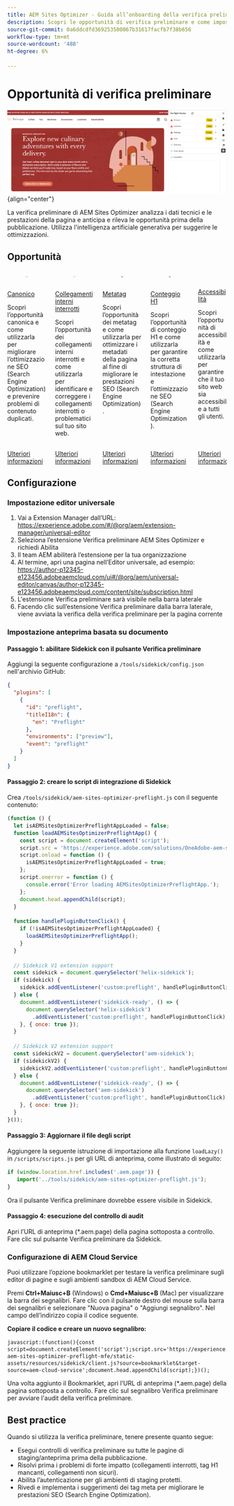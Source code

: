 ```yaml
---
title: AEM Sites Optimizer - Guida all’onboarding della verifica preliminare
description: Scopri le opportunità di verifica preliminare e come impostare l’analisi della verifica preliminare in AEM Sites Optimizer.
source-git-commit: 0a6ddcdfd369253500067b31617facfb7f38b656
workflow-type: tm+mt
source-wordcount: '488'
ht-degree: 6%

---
```



# Opportunità di verifica preliminare

![Verifica preliminare opportunità](./assets/preflight/hero.png){align="center"}

<span class="preview">La verifica preliminare di AEM Sites Optimizer analizza i dati tecnici e le prestazioni della pagina e anticipa e rileva le opportunità prima della pubblicazione. Utilizza l&#39;intelligenza artificiale generativa per suggerire le ottimizzazioni.</span>

## Opportunità

<!-- CARDS

* ../documentation/opportunities/invalid-or-missing-metadata.md
  {title=Canonical}
  {image=../assets/common/card-link.png}
* ../documentation/opportunities/broken-internal-links.md
  {title=Broken Internal Links}
  {image=../assets/common/card-link.png}
* ../documentation/opportunities/invalid-or-missing-metadata.md
  {title=Metatags}
  {image=../assets/common/card-code.png}
* ../documentation/opportunities/invalid-or-missing-metadata.md
  {title=H1 count}
  {image=../assets/common/card-code.png}
* ../documentation/opportunities/accessibility-issues.md
  {title=Accessibility}
  {image=../assets/common/card-puzzle.png}

-->
<!-- START CARDS HTML - DO NOT MODIFY BY HAND -->
<div class="columns">
    <div class="column is-half-tablet is-half-desktop is-one-third-widescreen" aria-label="Canonical">
        <div class="card" style="height: 100%; display: flex; flex-direction: column; height: 100%;">
            <div class="card-image">
                <figure class="image x-is-16by9">
                    <a href="../documentation/opportunities/invalid-or-missing-metadata.md" title="Canonico" target="_blank" rel="referrer">
                        <img class="is-bordered-r-small" src="../assets/common/card-link.png" alt="Canonico"
                             style="width: 100%; aspect-ratio: 16 / 9; object-fit: cover; overflow: hidden; display: block; margin: auto;">
                    </a>
                </figure>
            </div>
            <div class="card-content is-padded-small" style="display: flex; flex-direction: column; flex-grow: 1; justify-content: space-between;">
                <div class="top-card-content">
                    <p class="headline is-size-6 has-text-weight-bold">
                        <a href="../documentation/opportunities/invalid-or-missing-metadata.md" target="_blank" rel="referrer" title="Canonico">Canonico</a>
                    </p>
                    <p class="is-size-6">Scopri l’opportunità canonica e come utilizzarla per migliorare l’ottimizzazione SEO (Search Engine Optimization) e prevenire problemi di contenuto duplicati.</p>
                </div>
                <a href="../documentation/opportunities/invalid-or-missing-metadata.md" target="_blank" rel="referrer" class="spectrum-Button spectrum-Button--outline spectrum-Button--primary spectrum-Button--sizeM" style="align-self: flex-start; margin-top: 1rem;">
                    <span class="spectrum-Button-label has-no-wrap has-text-weight-bold">Ulteriori informazioni</span>
                </a>
            </div>
        </div>
    </div>
    <div class="column is-half-tablet is-half-desktop is-one-third-widescreen" aria-label="Broken Internal Links">
        <div class="card" style="height: 100%; display: flex; flex-direction: column; height: 100%;">
            <div class="card-image">
                <figure class="image x-is-16by9">
                    <a href="../documentation/opportunities/broken-internal-links.md" title="Collegamenti interni interrotti" target="_blank" rel="referrer">
                        <img class="is-bordered-r-small" src="../assets/common/card-link.png" alt="Collegamenti interni interrotti"
                             style="width: 100%; aspect-ratio: 16 / 9; object-fit: cover; overflow: hidden; display: block; margin: auto;">
                    </a>
                </figure>
            </div>
            <div class="card-content is-padded-small" style="display: flex; flex-direction: column; flex-grow: 1; justify-content: space-between;">
                <div class="top-card-content">
                    <p class="headline is-size-6 has-text-weight-bold">
                        <a href="../documentation/opportunities/broken-internal-links.md" target="_blank" rel="referrer" title="Collegamenti interni interrotti">Collegamenti interni interrotti</a>
                    </p>
                    <p class="is-size-6">Scopri l’opportunità dei collegamenti interni interrotti e come utilizzarla per identificare e correggere i collegamenti interrotti o problematici sul tuo sito web.</p>
                </div>
                <a href="../documentation/opportunities/broken-internal-links.md" target="_blank" rel="referrer" class="spectrum-Button spectrum-Button--outline spectrum-Button--primary spectrum-Button--sizeM" style="align-self: flex-start; margin-top: 1rem;">
                    <span class="spectrum-Button-label has-no-wrap has-text-weight-bold">Ulteriori informazioni</span>
                </a>
            </div>
        </div>
    </div>
    <div class="column is-half-tablet is-half-desktop is-one-third-widescreen" aria-label="Metatags">
        <div class="card" style="height: 100%; display: flex; flex-direction: column; height: 100%;">
            <div class="card-image">
                <figure class="image x-is-16by9">
                    <a href="../documentation/opportunities/invalid-or-missing-metadata.md" title="Metatag" target="_blank" rel="referrer">
                        <img class="is-bordered-r-small" src="../assets/common/card-code.png" alt="Metatag"
                             style="width: 100%; aspect-ratio: 16 / 9; object-fit: cover; overflow: hidden; display: block; margin: auto;">
                    </a>
                </figure>
            </div>
            <div class="card-content is-padded-small" style="display: flex; flex-direction: column; flex-grow: 1; justify-content: space-between;">
                <div class="top-card-content">
                    <p class="headline is-size-6 has-text-weight-bold">
                        <a href="../documentation/opportunities/invalid-or-missing-metadata.md" target="_blank" rel="referrer" title="Metatag">Metatag</a>
                    </p>
                    <p class="is-size-6">Scopri l’opportunità dei metatag e come utilizzarla per ottimizzare i metadati della pagina al fine di migliorare le prestazioni SEO (Search Engine Optimization).</p>
                </div>
                <a href="../documentation/opportunities/invalid-or-missing-metadata.md" target="_blank" rel="referrer" class="spectrum-Button spectrum-Button--outline spectrum-Button--primary spectrum-Button--sizeM" style="align-self: flex-start; margin-top: 1rem;">
                    <span class="spectrum-Button-label has-no-wrap has-text-weight-bold">Ulteriori informazioni</span>
                </a>
            </div>
        </div>
    </div>
    <div class="column is-half-tablet is-half-desktop is-one-third-widescreen" aria-label="H1 count">
        <div class="card" style="height: 100%; display: flex; flex-direction: column; height: 100%;">
            <div class="card-image">
                <figure class="image x-is-16by9">
                    <a href="../documentation/opportunities/invalid-or-missing-metadata.md" title="Conteggio H1" target="_blank" rel="referrer">
                        <img class="is-bordered-r-small" src="../assets/common/card-code.png" alt="Conteggio H1"
                             style="width: 100%; aspect-ratio: 16 / 9; object-fit: cover; overflow: hidden; display: block; margin: auto;">
                    </a>
                </figure>
            </div>
            <div class="card-content is-padded-small" style="display: flex; flex-direction: column; flex-grow: 1; justify-content: space-between;">
                <div class="top-card-content">
                    <p class="headline is-size-6 has-text-weight-bold">
                        <a href="../documentation/opportunities/invalid-or-missing-metadata.md" target="_blank" rel="referrer" title="Conteggio H1">Conteggio H1</a>
                    </p>
                    <p class="is-size-6">Scopri l’opportunità di conteggio H1 e come utilizzarla per garantire la corretta struttura di intestazione e l’ottimizzazione SEO (Search Engine Optimization).</p>
                </div>
                <a href="../documentation/opportunities/invalid-or-missing-metadata.md" target="_blank" rel="referrer" class="spectrum-Button spectrum-Button--outline spectrum-Button--primary spectrum-Button--sizeM" style="align-self: flex-start; margin-top: 1rem;">
                    <span class="spectrum-Button-label has-no-wrap has-text-weight-bold">Ulteriori informazioni</span>
                </a>
            </div>
        </div>
    </div>
    <div class="column is-half-tablet is-half-desktop is-one-third-widescreen" aria-label="Accessibility">
        <div class="card" style="height: 100%; display: flex; flex-direction: column; height: 100%;">
            <div class="card-image">
                <figure class="image x-is-16by9">
                    <a href="../documentation/opportunities/accessibility-issues.md" title="Accessibilità" target="_blank" rel="referrer">
                        <img class="is-bordered-r-small" src="../assets/common/card-puzzle.png" alt="Accessibilità"
                             style="width: 100%; aspect-ratio: 16 / 9; object-fit: cover; overflow: hidden; display: block; margin: auto;">
                    </a>
                </figure>
            </div>
            <div class="card-content is-padded-small" style="display: flex; flex-direction: column; flex-grow: 1; justify-content: space-between;">
                <div class="top-card-content">
                    <p class="headline is-size-6 has-text-weight-bold">
                        <a href="../documentation/opportunities/accessibility-issues.md" target="_blank" rel="referrer" title="Accessibilità">Accessibilità</a>
                    </p>
                    <p class="is-size-6">Scopri l’opportunità di accessibilità e come utilizzarla per garantire che il tuo sito web sia accessibile a tutti gli utenti.</p>
                </div>
                <a href="../documentation/opportunities/accessibility-issues.md" target="_blank" rel="referrer" class="spectrum-Button spectrum-Button--outline spectrum-Button--primary spectrum-Button--sizeM" style="align-self: flex-start; margin-top: 1rem;">
                    <span class="spectrum-Button-label has-no-wrap has-text-weight-bold">Ulteriori informazioni</span>
                </a>
            </div>
        </div>
    </div>

</div>
<!-- END CARDS HTML - DO NOT MODIFY BY HAND -->

## Configurazione

### Impostazione editor universale

1. Vai a Extension Manager dall’URL: https://experience.adobe.com/#/@org/aem/extension-manager/universal-editor
2. Seleziona l’estensione Verifica preliminare AEM Sites Optimizer e richiedi Abilita
3. Il team AEM abiliterà l’estensione per la tua organizzazione
4. Al termine, apri una pagina nell’Editor universale, ad esempio: https://author-p12345-e123456.adobeaemcloud.com/ui#/@org/aem/universal-editor/canvas/author-p12345-e123456.adobeaemcloud.com/content/site/subscription.html
5. L&#39;estensione Verifica preliminare sarà visibile nella barra laterale
6. Facendo clic sull’estensione Verifica preliminare dalla barra laterale, viene avviata la verifica della verifica preliminare per la pagina corrente

### Impostazione anteprima basata su documento

#### Passaggio 1: abilitare Sidekick con il pulsante Verifica preliminare

Aggiungi la seguente configurazione a `/tools/sidekick/config.json` nell&#39;archivio GitHub:

```json
{
  "plugins": [
    {
      "id": "preflight",
      "titleI18n": {
        "en": "Preflight"
      },
      "environments": ["preview"],
      "event": "preflight"
    }
  ]
}
```

#### Passaggio 2: creare lo script di integrazione di Sidekick

Crea `/tools/sidekick/aem-sites-optimizer-preflight.js` con il seguente contenuto:

```javascript
(function () {
  let isAEMSitesOptimizerPreflightAppLoaded = false;
  function loadAEMSitesOptimizerPreflightApp() {
    const script = document.createElement('script');
    script.src = 'https://experience.adobe.com/solutions/OneAdobe-aem-sites-optimizer-preflight-mfe/static-assets/resources/sidekick/client.js?source=plugin';
    script.onload = function () {
      isAEMSitesOptimizerPreflightAppLoaded = true;
    };
    script.onerror = function () {
      console.error('Error loading AEMSitesOptimizerPreflightApp.');
    };
    document.head.appendChild(script);
  }

  function handlePluginButtonClick() {
    if (!isAEMSitesOptimizerPreflightAppLoaded) {
      loadAEMSitesOptimizerPreflightApp();
    }
  }

  // Sidekick V1 extension support
  const sidekick = document.querySelector('helix-sidekick');
  if (sidekick) {
    sidekick.addEventListener('custom:preflight', handlePluginButtonClick);
  } else {
    document.addEventListener('sidekick-ready', () => {
      document.querySelector('helix-sidekick')
        .addEventListener('custom:preflight', handlePluginButtonClick);
    }, { once: true });
  }

  // Sidekick V2 extension support
  const sidekickV2 = document.querySelector('aem-sidekick');
  if (sidekickV2) {
    sidekickV2.addEventListener('custom:preflight', handlePluginButtonClick);
  } else {
    document.addEventListener('sidekick-ready', () => {
      document.querySelector('aem-sidekick')
        .addEventListener('custom:preflight', handlePluginButtonClick);
    }, { once: true });
  }
}());
```

#### Passaggio 3: Aggiornare il file degli script

Aggiungere la seguente istruzione di importazione alla funzione `loadLazy()` in `/scripts/scripts.js` per gli URL di anteprima, come illustrato di seguito:

```javascript
if (window.location.href.includes('.aem.page')) {
   import('../tools/sidekick/aem-sites-optimizer-preflight.js');
}
```

Ora il pulsante Verifica preliminare dovrebbe essere visibile in Sidekick.

#### Passaggio 4: esecuzione del controllo di audit

Apri l’URL di anteprima (*.aem.page) della pagina sottoposta a controllo. Fare clic sul pulsante Verifica preliminare da Sidekick.

### Configurazione di AEM Cloud Service

Puoi utilizzare l’opzione bookmarklet per testare la verifica preliminare sugli editor di pagine e sugli ambienti sandbox di AEM Cloud Service.

<!-- Drag the button below to your Bookmarks Bar to get started. -->

Premi **Ctrl+Maiusc+B** (Windows) o **Cmd+Maiusc+B** (Mac) per visualizzare la barra dei segnalibri. Fare clic con il pulsante destro del mouse sulla barra dei segnalibri e selezionare &quot;Nuova pagina&quot; o &quot;Aggiungi segnalibro&quot;. Nel campo dell’indirizzo copia il codice seguente.

<!-- **Drag this link to your Bookmarks Bar:**

<a href="javascript:(function(){const script=document.createElement('script');script.src='https://experience.adobe.com/solutions/OneAdobe-aem-sites-optimizer-preflight-mfe/static-assets/resources/sidekick/client.js?source=bookmarklet&target-source=aem-cloud-service';document.head.appendChild(script);})();">Preflight</a> -->

**Copiare il codice e creare un nuovo segnalibro:**

```
javascript:(function(){const script=document.createElement('script');script.src='https://experience.adobe.com/solutions/OneAdobe-aem-sites-optimizer-preflight-mfe/static-assets/resources/sidekick/client.js?source=bookmarklet&target-source=aem-cloud-service';document.head.appendChild(script);})();
```

Una volta aggiunto il Bookmarklet, apri l’URL di anteprima (*.aem.page) della pagina sottoposta a controllo. Fare clic sul segnalibro Verifica preliminare per avviare l&#39;audit della verifica preliminare.

## Best practice

Quando si utilizza la verifica preliminare, tenere presente quanto segue:

* Esegui controlli di verifica preliminare su tutte le pagine di staging/anteprima prima della pubblicazione.
* Risolvi prima i problemi di forte impatto (collegamenti interrotti, tag H1 mancanti, collegamenti non sicuri).
* Abilita l’autenticazione per gli ambienti di staging protetti.
* Rivedi e implementa i suggerimenti dei tag meta per migliorare le prestazioni SEO (Search Engine Optimization).

